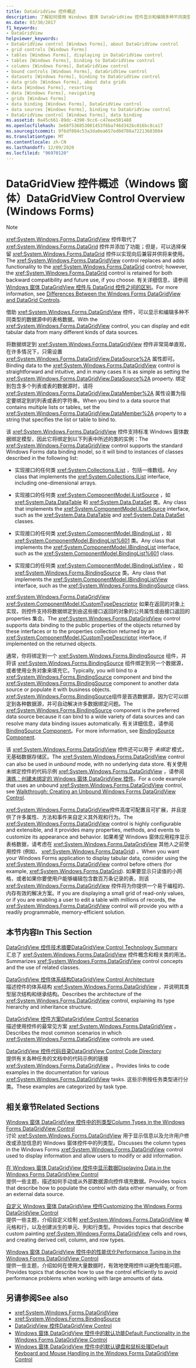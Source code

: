 ```yaml
---
title: DataGridView 控件概述
description: 了解如何使用 Windows 窗体 DataGridView 控件显示和编辑多种不同类型的数据源中的表格数据。
ms.date: 03/30/2017
f1_keywords:
- DataGridView
helpviewer_keywords:
- DataGridView control [Windows Forms], about DataGridView control
- grid controls [Windows Forms]
- tables [Windows Forms], displaying in DataGridView control
- tables [Windows Forms], binding to DataGridView control
- columns [Windows Forms], DataGridView control
- bound controls [Windows Forms], dataGridView control
- datasets [Windows Forms], binding to DataGridView control
- data grids [Windows Forms], about data grids
- data [Windows Forms], resorting
- data [Windows Forms], navigating
- grids [Windows Forms]
- data binding [Windows Forms], DataGridView control
- data sources [Windows Forms], binding to DataGridView control
- DataGridView control [Windows Forms], data binding
ms.assetid: 0a45c661-89dc-4390-9cc6-c47eee501488
ms.openlocfilehash: 3e68f536853081453f6ba746d342bc016bc8ca17
ms.sourcegitcommit: 9f6df084c53a3da0ea657ed0d708a72213683084
ms.translationtype: MT
ms.contentlocale: zh-CN
ms.lasthandoff: 12/09/2020
ms.locfileid: "96970120"
---
```

# <a name="datagridview-control-overview-windows-forms"></a><span data-ttu-id="9def7-103">DataGridView 控件概述（Windows 窗体）</span><span class="sxs-lookup"><span data-stu-id="9def7-103">DataGridView Control Overview (Windows Forms)</span></span>
> [!NOTE]
> <span data-ttu-id="9def7-104"><xref:System.Windows.Forms.DataGridView> 控件取代了 <xref:System.Windows.Forms.DataGrid> 控件并添加了功能；但是，可以选择保留 <xref:System.Windows.Forms.DataGrid> 控件以实现向后兼容并供将来使用。</span><span class="sxs-lookup"><span data-stu-id="9def7-104">The <xref:System.Windows.Forms.DataGridView> control replaces and adds functionality to the <xref:System.Windows.Forms.DataGrid> control; however, the <xref:System.Windows.Forms.DataGrid> control is retained for both backward compatibility and future use, if you choose.</span></span> <span data-ttu-id="9def7-105">有关详细信息，请参阅 [Windows 窗体 DataGridView 控件与 DataGrid 控件之间的区别](differences-between-the-windows-forms-datagridview-and-datagrid-controls.md)。</span><span class="sxs-lookup"><span data-stu-id="9def7-105">For more information, see [Differences Between the Windows Forms DataGridView and DataGrid Controls](differences-between-the-windows-forms-datagridview-and-datagrid-controls.md).</span></span>  
  
 <span data-ttu-id="9def7-106">借助 <xref:System.Windows.Forms.DataGridView> 控件，可以显示和编辑多种不同类型的数据源中的表格数据。</span><span class="sxs-lookup"><span data-stu-id="9def7-106">With the <xref:System.Windows.Forms.DataGridView> control, you can display and edit tabular data from many different kinds of data sources.</span></span>  
  
 <span data-ttu-id="9def7-107">将数据绑定到 <xref:System.Windows.Forms.DataGridView> 控件非常简单直观，在许多情况下，只需设置 <xref:System.Windows.Forms.DataGridView.DataSource%2A> 属性即可。</span><span class="sxs-lookup"><span data-stu-id="9def7-107">Binding data to the <xref:System.Windows.Forms.DataGridView> control is straightforward and intuitive, and in many cases it is as simple as setting the <xref:System.Windows.Forms.DataGridView.DataSource%2A> property.</span></span> <span data-ttu-id="9def7-108">绑定到包含多个列表或表的数据源时，请将 <xref:System.Windows.Forms.DataGridView.DataMember%2A> 属性设置为指定要绑定到的列表或表的字符串。</span><span class="sxs-lookup"><span data-stu-id="9def7-108">When you bind to a data source that contains multiple lists or tables, set the <xref:System.Windows.Forms.DataGridView.DataMember%2A> property to a string that specifies the list or table to bind to.</span></span>  
  
 <span data-ttu-id="9def7-109">该 <xref:System.Windows.Forms.DataGridView> 控件支持标准 Windows 窗体数据绑定模型，因此它将绑定到以下列表中所述的类的实例：</span><span class="sxs-lookup"><span data-stu-id="9def7-109">The <xref:System.Windows.Forms.DataGridView> control supports the standard Windows Forms data binding model, so it will bind to instances of classes described in the following list:</span></span>  
  
- <span data-ttu-id="9def7-110">实现接口的任何类 <xref:System.Collections.IList> ，包括一维数组。</span><span class="sxs-lookup"><span data-stu-id="9def7-110">Any class that implements the <xref:System.Collections.IList> interface, including one-dimensional arrays.</span></span>  
  
- <span data-ttu-id="9def7-111">实现接口的任何类 <xref:System.ComponentModel.IListSource> ，如 <xref:System.Data.DataTable> 和 <xref:System.Data.DataSet> 类。</span><span class="sxs-lookup"><span data-stu-id="9def7-111">Any class that implements the <xref:System.ComponentModel.IListSource> interface, such as the <xref:System.Data.DataTable> and <xref:System.Data.DataSet> classes.</span></span>  
  
- <span data-ttu-id="9def7-112">实现接口的任何类 <xref:System.ComponentModel.IBindingList> ，如 <xref:System.ComponentModel.BindingList%601> 类。</span><span class="sxs-lookup"><span data-stu-id="9def7-112">Any class that implements the <xref:System.ComponentModel.IBindingList> interface, such as the <xref:System.ComponentModel.BindingList%601> class.</span></span>  
  
- <span data-ttu-id="9def7-113">实现接口的任何类 <xref:System.ComponentModel.IBindingListView> ，如 <xref:System.Windows.Forms.BindingSource> 类。</span><span class="sxs-lookup"><span data-stu-id="9def7-113">Any class that implements the <xref:System.ComponentModel.IBindingListView> interface, such as the <xref:System.Windows.Forms.BindingSource> class.</span></span>  
  
 <span data-ttu-id="9def7-114"><xref:System.Windows.Forms.DataGridView> <xref:System.ComponentModel.ICustomTypeDescriptor> 如果在返回的对象上实现，则控件支持将数据绑定到由这些接口返回的对象的公共属性或由接口返回的 properties 集合。</span><span class="sxs-lookup"><span data-stu-id="9def7-114">The <xref:System.Windows.Forms.DataGridView> control supports data binding to the public properties of the objects returned by these interfaces or to the properties collection returned by an <xref:System.ComponentModel.ICustomTypeDescriptor> interface, if implemented on the returned objects.</span></span>  
  
 <span data-ttu-id="9def7-115">通常，你将绑定到一个 <xref:System.Windows.Forms.BindingSource> 组件，并将该 <xref:System.Windows.Forms.BindingSource> 组件绑定到另一个数据源，或者使用业务对象来填充它。</span><span class="sxs-lookup"><span data-stu-id="9def7-115">Typically, you will bind to a <xref:System.Windows.Forms.BindingSource> component and bind the <xref:System.Windows.Forms.BindingSource> component to another data source or populate it with business objects.</span></span> <span data-ttu-id="9def7-116"><xref:System.Windows.Forms.BindingSource>组件是首选数据源，因为它可以绑定到各种数据源，并可自动解决许多数据绑定问题。</span><span class="sxs-lookup"><span data-stu-id="9def7-116">The <xref:System.Windows.Forms.BindingSource> component is the preferred data source because it can bind to a wide variety of data sources and can resolve many data binding issues automatically.</span></span> <span data-ttu-id="9def7-117">有关详细信息，请参阅 [BindingSource Component](bindingsource-component.md)。</span><span class="sxs-lookup"><span data-stu-id="9def7-117">For more information, see [BindingSource Component](bindingsource-component.md).</span></span>  
  
 <span data-ttu-id="9def7-118">该 <xref:System.Windows.Forms.DataGridView> 控件还可以用于 *未绑定* 模式，无基础数据存储区。</span><span class="sxs-lookup"><span data-stu-id="9def7-118">The <xref:System.Windows.Forms.DataGridView> control can also be used in *unbound* mode, with no underlying data store.</span></span> <span data-ttu-id="9def7-119">有关使用未绑定控件的代码示例 <xref:System.Windows.Forms.DataGridView> ，请参阅 [演练：创建未绑定的 Windows 窗体 DataGridView 控件](walkthrough-creating-an-unbound-windows-forms-datagridview-control.md)。</span><span class="sxs-lookup"><span data-stu-id="9def7-119">For a code example that uses an unbound <xref:System.Windows.Forms.DataGridView> control, see [Walkthrough: Creating an Unbound Windows Forms DataGridView Control](walkthrough-creating-an-unbound-windows-forms-datagridview-control.md).</span></span>  
  
 <span data-ttu-id="9def7-120"><xref:System.Windows.Forms.DataGridView>控件高度可配置且可扩展，并且提供了许多属性、方法和事件来自定义其外观和行为。</span><span class="sxs-lookup"><span data-stu-id="9def7-120">The <xref:System.Windows.Forms.DataGridView> control is highly configurable and extensible, and it provides many properties, methods, and events to customize its appearance and behavior.</span></span> <span data-ttu-id="9def7-121">如果希望 Windows 窗体应用程序显示表格数据，请考虑在 <xref:System.Windows.Forms.DataGridView> 其他人之前使用控件 (例如， <xref:System.Windows.Forms.DataGrid>) 。</span><span class="sxs-lookup"><span data-stu-id="9def7-121">When you want your Windows Forms application to display tabular data, consider using the <xref:System.Windows.Forms.DataGridView> control before others (for example, <xref:System.Windows.Forms.DataGrid>).</span></span> <span data-ttu-id="9def7-122">如果要显示只读值的小网格，或者如果你要使用户能够编辑包含数百万条记录的表，则该 <xref:System.Windows.Forms.DataGridView> 控件将为你提供一个易于编程的、内存有效的解决方案。</span><span class="sxs-lookup"><span data-stu-id="9def7-122">If you are displaying a small grid of read-only values, or if you are enabling a user to edit a table with millions of records, the <xref:System.Windows.Forms.DataGridView> control will provide you with a readily programmable, memory-efficient solution.</span></span>  
  
## <a name="in-this-section"></a><span data-ttu-id="9def7-123">本节内容</span><span class="sxs-lookup"><span data-stu-id="9def7-123">In This Section</span></span>  
 [<span data-ttu-id="9def7-124">DataGridView 控件技术摘要</span><span class="sxs-lookup"><span data-stu-id="9def7-124">DataGridView Control Technology Summary</span></span>](datagridview-control-technology-summary-windows-forms.md)  
 <span data-ttu-id="9def7-125">汇总了 <xref:System.Windows.Forms.DataGridView> 控件概念和相关类的用法。</span><span class="sxs-lookup"><span data-stu-id="9def7-125">Summarizes <xref:System.Windows.Forms.DataGridView> control concepts and the use of related classes.</span></span>  
  
 [<span data-ttu-id="9def7-126">DataGridView 控件体系结构</span><span class="sxs-lookup"><span data-stu-id="9def7-126">DataGridView Control Architecture</span></span>](datagridview-control-architecture-windows-forms.md)  
 <span data-ttu-id="9def7-127">描述控件的体系结构 <xref:System.Windows.Forms.DataGridView> ，并说明其类型层次结构和继承结构。</span><span class="sxs-lookup"><span data-stu-id="9def7-127">Describes the architecture of the <xref:System.Windows.Forms.DataGridView> control, explaining its type hierarchy and inheritance structure.</span></span>  
  
 [<span data-ttu-id="9def7-128">DataGridView 控件方案</span><span class="sxs-lookup"><span data-stu-id="9def7-128">DataGridView Control Scenarios</span></span>](datagridview-control-scenarios-windows-forms.md)  
 <span data-ttu-id="9def7-129">描述使用控件的最常见方案 <xref:System.Windows.Forms.DataGridView> 。</span><span class="sxs-lookup"><span data-stu-id="9def7-129">Describes the most common scenarios in which <xref:System.Windows.Forms.DataGridView> controls are used.</span></span>  
  
 [<span data-ttu-id="9def7-130">DataGridView 控件代码目录</span><span class="sxs-lookup"><span data-stu-id="9def7-130">DataGridView Control Code Directory</span></span>](datagridview-control-code-directory-windows-forms.md)  
 <span data-ttu-id="9def7-131">提供有关各种任务的文档中的代码示例的链接 <xref:System.Windows.Forms.DataGridView> 。</span><span class="sxs-lookup"><span data-stu-id="9def7-131">Provides links to code examples in the documentation for various <xref:System.Windows.Forms.DataGridView> tasks.</span></span> <span data-ttu-id="9def7-132">这些示例按任务类型进行分类。</span><span class="sxs-lookup"><span data-stu-id="9def7-132">These examples are categorized by task type.</span></span>  
  
## <a name="related-sections"></a><span data-ttu-id="9def7-133">相关章节</span><span class="sxs-lookup"><span data-stu-id="9def7-133">Related Sections</span></span>  
 [<span data-ttu-id="9def7-134">Windows 窗体 DataGridView 控件中的列类型</span><span class="sxs-lookup"><span data-stu-id="9def7-134">Column Types in the Windows Forms DataGridView Control</span></span>](column-types-in-the-windows-forms-datagridview-control.md)  
 <span data-ttu-id="9def7-135">讨论 <xref:System.Windows.Forms.DataGridView> 用于显示信息以及允许用户修改或添加信息的 Windows 窗体控件中的列类型。</span><span class="sxs-lookup"><span data-stu-id="9def7-135">Discusses the column types in the Windows Forms <xref:System.Windows.Forms.DataGridView> control used to display information and allow users to modify or add information.</span></span>  
  
 [<span data-ttu-id="9def7-136">在 Windows 窗体 DataGridView 控件中显示数据</span><span class="sxs-lookup"><span data-stu-id="9def7-136">Displaying Data in the Windows Forms DataGridView Control</span></span>](displaying-data-in-the-windows-forms-datagridview-control.md)  
 <span data-ttu-id="9def7-137">提供一些主题，描述如何手动或从外部数据源向控件填充数据。</span><span class="sxs-lookup"><span data-stu-id="9def7-137">Provides topics that describe how to populate the control with data either manually, or from an external data source.</span></span>  
  
 [<span data-ttu-id="9def7-138">自定义 Windows 窗体 DataGridView 控件</span><span class="sxs-lookup"><span data-stu-id="9def7-138">Customizing the Windows Forms DataGridView Control</span></span>](customizing-the-windows-forms-datagridview-control.md)  
 <span data-ttu-id="9def7-139">提供一些主题，介绍自定义绘制 <xref:System.Windows.Forms.DataGridView> 单元格和行，以及创建派生的单元、列和行类型。</span><span class="sxs-lookup"><span data-stu-id="9def7-139">Provides topics that describe custom painting <xref:System.Windows.Forms.DataGridView> cells and rows, and creating derived cell, column, and row types.</span></span>  
  
 [<span data-ttu-id="9def7-140">Windows 窗体 DataGridView 控件中的性能优化</span><span class="sxs-lookup"><span data-stu-id="9def7-140">Performance Tuning in the Windows Forms DataGridView Control</span></span>](performance-tuning-in-the-windows-forms-datagridview-control.md)  
 <span data-ttu-id="9def7-141">提供一些主题，介绍如何在使用大量数据时，有效地使用控件以避免性能问题。</span><span class="sxs-lookup"><span data-stu-id="9def7-141">Provides topics that describe how to use the control efficiently to avoid performance problems when working with large amounts of data.</span></span>  
  
## <a name="see-also"></a><span data-ttu-id="9def7-142">另请参阅</span><span class="sxs-lookup"><span data-stu-id="9def7-142">See also</span></span>

- <xref:System.Windows.Forms.DataGridView>
- <xref:System.Windows.Forms.BindingSource>
- [<span data-ttu-id="9def7-143">DataGridView 控件</span><span class="sxs-lookup"><span data-stu-id="9def7-143">DataGridView Control</span></span>](datagridview-control-windows-forms.md)
- [<span data-ttu-id="9def7-144">Windows 窗体 DataGridView 控件中的默认功能</span><span class="sxs-lookup"><span data-stu-id="9def7-144">Default Functionality in the Windows Forms DataGridView Control</span></span>](default-functionality-in-the-windows-forms-datagridview-control.md)
- [<span data-ttu-id="9def7-145">Windows 窗体 DataGridView 控件中的默认键盘和鼠标处理</span><span class="sxs-lookup"><span data-stu-id="9def7-145">Default Keyboard and Mouse Handling in the Windows Forms DataGridView Control</span></span>](default-keyboard-and-mouse-handling-in-the-windows-forms-datagridview-control.md)
